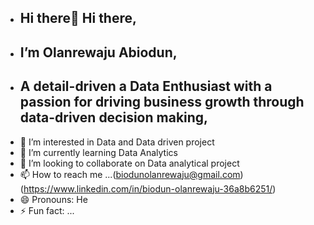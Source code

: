 - ## Hi there👋 Hi there,
- ## I’m Olanrewaju Abiodun,
-  ## A detail-driven a Data Enthusiast with a passion for driving business growth through data-driven decision making,
- 👀 I’m interested in Data and Data driven project
- 🌱 I’m currently learning Data Analytics
- 💞️ I’m looking to collaborate on Data analytical project
- 📫 How to reach me ...(biodunolanrewaju@gmail.com) (https://www.linkedin.com/in/biodun-olanrewaju-36a8b6251/)
- 😄 Pronouns: He
- ⚡ Fun fact: ...

<!---
biodunlarry/biodunlarry is a ✨ special ✨ repository because its `README.md` (this file) appears on your GitHub profile.
You can click the Preview link to take a look at your changes.
--->
